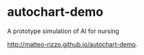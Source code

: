 # autochart-demo

A prototype simulation of AI for nursing

http://matteo-rizzo.github.io/autochart-demo.

